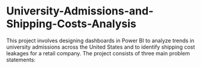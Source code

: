 # University-Admissions-and-Shipping-Costs-Analysis
This project involves designing dashboards in Power BI to analyze trends in university admissions across the United States and to identify shipping cost leakages for a retail company. The project consists of three main problem statements:
